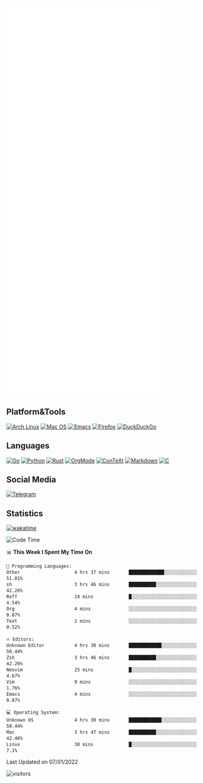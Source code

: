 ![Metrics](https://github.com/SteamedFish/SteamedFish/blob/master/github-metrics.svg)

## Platform&Tools

[![Arch Linux](https://img.shields.io/badge/ArchLinux-1793D1?logo=arch-linux&logoColor=fff&style=flat-square)](https://archlinux.org/)
[![Mac OS](https://img.shields.io/badge/MacOS-000000?style=flat-square&logo=macos&logoColor=F0F0F0)](https://www.apple.com/macos/)
[![Emacs](https://img.shields.io/badge/Emacs-%237F5AB6.svg?&style=flat-square&logo=gnu-emacs&logoColor=white)](https://www.gnu.org/software/emacs/)
[![Firefox](https://img.shields.io/badge/Firefox-FF7139?style=flat-square&logo=Firefox-Browser&logoColor=white)](https://firefox.com/)
[![DuckDuckGo](https://img.shields.io/badge/DuckDuckGo-DE5833?style=flat-square&logo=DuckDuckGo&logoColor=white)](https://duckduckgo.com/)

## Languages

[![Go](https://img.shields.io/badge/Golang-%2300ADD8.svg?style=flat-square&logo=go&logoColor=white)](https://golang.org/)
[![Python](https://img.shields.io/badge/Python-3670A0?style=flat-square&logo=python&logoColor=ffdd54)](https://www.python.org/)
[![Rust](https://img.shields.io/badge/Rust-%23000000.svg?style=flat-square&logo=rust&logoColor=white)](https://www.rust-lang.org/)
[![OrgMode](https://img.shields.io/badge/OrgMode-%23000000.svg?style=flat-square&logo=org&logoColor=white)](https://orgmode.org/)
[![ConTeXt](https://img.shields.io/badge/ConTeXt-%23008080.svg?style=flat-square&logo=latex&logoColor=white)](https://contextgarden.net/)
[![Markdown](https://img.shields.io/badge/MarkDown-%23000000.svg?style=flat-square&logo=markdown&logoColor=white)](https://daringfireball.net/projects/markdown/)
[![C](https://img.shields.io/badge/C-%2300599C.svg?style=flat-square&logo=c&logoColor=white)](https://www.iso.org/standard/74528.html)

## Social Media

[![Telegram](https://img.shields.io/badge/SteamedFish-2CA5E0?style=social&logo=telegram&logoColor=white)](https://t.me/SteamedFish)

## Statistics
[![wakatime](https://wakatime.com/badge/user/168280d6-fcf2-4b4f-ad3a-dc4612f35b38.svg)](https://wakatime.com/@168280d6-fcf2-4b4f-ad3a-dc4612f35b38)

<!--START_SECTION:waka-->
![Code Time](http://img.shields.io/badge/Code%20Time-1%2C547%20hrs%2036%20mins-blue)

📊 **This Week I Spent My Time On** 

```text
💬 Programming Languages: 
Other                    4 hrs 37 mins       █████████████░░░░░░░░░░░░   51.81% 
sh                       3 hrs 46 mins       ██████████░░░░░░░░░░░░░░░   42.26% 
Roff                     24 mins             █░░░░░░░░░░░░░░░░░░░░░░░░   4.54% 
Org                      4 mins              ░░░░░░░░░░░░░░░░░░░░░░░░░   0.87% 
Text                     2 mins              ░░░░░░░░░░░░░░░░░░░░░░░░░   0.52%

🔥 Editors: 
Unknown Editor           4 hrs 30 mins       ████████████░░░░░░░░░░░░░   50.44% 
Zsh                      3 hrs 46 mins       ██████████░░░░░░░░░░░░░░░   42.26% 
Neovim                   25 mins             █░░░░░░░░░░░░░░░░░░░░░░░░   4.67% 
Vim                      9 mins              ░░░░░░░░░░░░░░░░░░░░░░░░░   1.76% 
Emacs                    4 mins              ░░░░░░░░░░░░░░░░░░░░░░░░░   0.87%

💻 Operating System: 
Unknown OS               4 hrs 30 mins       ████████████░░░░░░░░░░░░░   50.44% 
Mac                      3 hrs 47 mins       ██████████░░░░░░░░░░░░░░░   42.46% 
Linux                    38 mins             █░░░░░░░░░░░░░░░░░░░░░░░░   7.1%

```


 Last Updated on 07/01/2022
<!--END_SECTION:waka-->

![visitors](https://visitor-badge.laobi.icu/badge?page_id=SteamedFish.SteamedFish)
